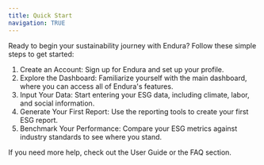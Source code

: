 ```yaml
---
title: Quick Start 
navigation: TRUE
---
```


Ready to begin your sustainability journey with Endura? Follow these simple steps to get started:

1. Create an Account: Sign up for Endura and set up your profile.
2. Explore the Dashboard: Familiarize yourself with the main dashboard, where you can access all of Endura's features.
3. Input Your Data: Start entering your ESG data, including climate, labor, and social information.
4. Generate Your First Report: Use the reporting tools to create your first ESG report.
5. Benchmark Your Performance: Compare your ESG metrics against industry standards to see where you stand.

If you need more help, check out the User Guide or the FAQ section.
